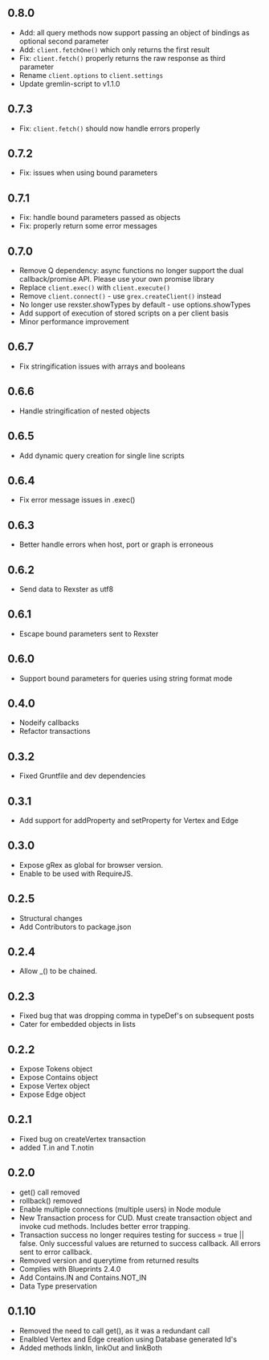 ## 0.8.0

- Add: all query methods now support passing an object of bindings as optional second parameter
- Add: `client.fetchOne()` which only returns the first result
- Fix: `client.fetch()` properly returns the raw response as third parameter
- Rename `client.options` to `client.settings`
- Update gremlin-script to v1.1.0

## 0.7.3
- Fix: `client.fetch()` should now handle errors properly

## 0.7.2
- Fix: issues when using bound parameters

## 0.7.1
- Fix: handle bound parameters passed as objects
- Fix: properly return some error messages

## 0.7.0
- Remove Q dependency: async functions no longer support the dual callback/promise API. Please use your own promise library
- Replace `client.exec()` with `client.execute()`
- Remove `client.connect()` - use `grex.createClient()` instead
- No longer use rexster.showTypes by default - use options.showTypes
- Add support of execution of stored scripts on a per client basis
- Minor performance improvement

## 0.6.7
- Fix stringification issues with arrays and booleans

## 0.6.6
- Handle stringification of nested objects

## 0.6.5
- Add dynamic query creation for single line scripts

## 0.6.4
- Fix error message issues in .exec()

## 0.6.3
- Better handle errors when host, port or graph is erroneous

## 0.6.2
- Send data to Rexster as utf8

## 0.6.1
- Escape bound parameters sent to Rexster

## 0.6.0
- Support bound parameters for queries using string format mode

## 0.4.0
- Nodeify callbacks
- Refactor transactions

## 0.3.2
- Fixed Gruntfile and dev dependencies

## 0.3.1
- Add support for addProperty and setProperty for Vertex and Edge

## 0.3.0
- Expose gRex as global for browser version.
- Enable to be used with RequireJS.

## 0.2.5
- Structural changes
- Add Contributors to package.json

## 0.2.4
- Allow _() to be chained.

## 0.2.3
- Fixed bug that was dropping comma in typeDef's on subsequent posts
- Cater for embedded objects in lists

## 0.2.2
- Expose Tokens object
- Expose Contains object
- Expose Vertex object
- Expose Edge object

## 0.2.1
- Fixed bug on createVertex transaction
- added T.in and T.notin

## 0.2.0

 - get() call removed
 - rollback() removed
 - Enable multiple connections (multiple users) in Node module
 - New Transaction process for CUD. Must create transaction object and invoke cud methods. Includes better error trapping.
 - Transaction success no longer requires testing for success = true || false. Only successful values are returned to success callback. All errors sent to error callback.
 - Removed version and querytime from returned results
 - Complies with Blueprints 2.4.0
 - Add Contains.IN and Contains.NOT_IN
 - Data Type preservation

## 0.1.10

 - Removed the need to call get(), as it was a redundant call
 - Enalbled Vertex and Edge creation using Database generated Id's
 - Added methods linkIn, linkOut and linkBoth

